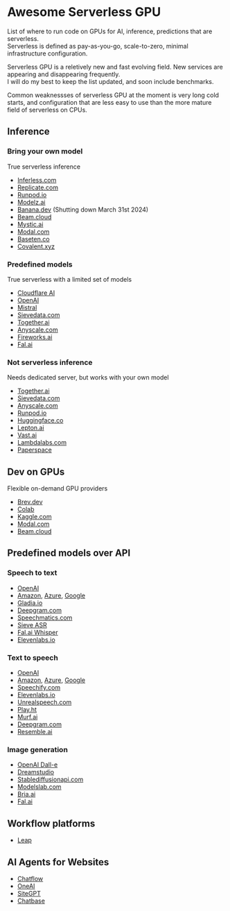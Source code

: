 # Awesome Serverless GPU

List of where to run code on GPUs for AI, inference, predictions that are serverless.  
Serverless is defined as pay-as-you-go, scale-to-zero, minimal infrastructure configuration.

Serverless GPU is a reletively new and fast evolving field. New services are appearing and disappearing frequently.  
I will do my best to keep the list updated, and soon include benchmarks.

Common weaknessses of serverless GPU at the moment is very long cold starts, and configuration that are less easy to use than the more mature field of serverless on CPUs.


## Inference

### Bring your own model
True serverless inference
- [Inferless.com](https://www.inferless.com/)
- [Replicate.com](https://replicate.com/)
- [Runpod.io](https://www.runpod.io/)
- [Modelz.ai](https://modelz.ai/)
- [Banana.dev](https://www.banana.dev/) (Shutting down March 31st 2024)
- [Beam.cloud](https://www.beam.cloud/)
- [Mystic.ai](https://www.mystic.ai/)
- [Modal.com](https://modal.com/)
- [Baseten.co](https://www.baseten.co/)
- [Covalent.xyz](https://www.covalent.xyz/)

### Predefined models
True serverless with a limited set of models
- [Cloudflare AI](https://ai.cloudflare.com/)
- [OpenAI](https://platform.openai.com/)
- [Mistral](https://docs.mistral.ai/)
- [Sievedata.com](https://www.sievedata.com/)
- [Together.ai](https://www.together.ai/)
- [Anyscale.com](https://www.anyscale.com/)
- [Fireworks.ai](https://fireworks.ai/)
- [Fal.ai](https://fal.ai/)

### Not serverless inference
Needs dedicated server, but works with your own model  
- [Together.ai](https://www.together.ai/)
- [Sievedata.com](https://www.sievedata.com/)
- [Anyscale.com](https://www.anyscale.com/)
- [Runpod.io](https://www.runpod.io/)
- [Huggingface.co](https://huggingface.co/)
- [Lepton.ai](https://www.lepton.ai/)
- [Vast.ai](https://vast.ai/)
- [Lambdalabs.com](https://lambdalabs.com/)
- [Paperspace](https://www.paperspace.com/)


## Dev on GPUs
Flexible on-demand GPU providers
- [Brev.dev](https://brev.dev/)
- [Colab](https://colab.research.google.com/)
- [Kaggle.com](https://www.kaggle.com/)
- [Modal.com](https://modal.com/)
- [Beam.cloud](https://www.beam.cloud/)


## Predefined models over API

### Speech to text
- [OpenAI](https://platform.openai.com/docs/models/whisper)
- [Amazon](https://aws.amazon.com/transcribe/), [Azure](https://azure.microsoft.com/en-us/products/ai-services/speech-to-text), [Google](https://cloud.google.com/speech-to-text)
- [Gladia.io](https://www.gladia.io/)
- [Deepgram.com](https://deepgram.com/)
- [Speechmatics.com](https://www.speechmatics.com/)
- [Sieve ASR](https://www.sievedata.com/functions/sieve/speech_transcriber)
- [Fal.ai Whisper](https://fal.ai/models/fal-ai/whisper)
- [Elevenlabs.io](https://elevenlabs.io/api)

### Text to speech
- [OpenAI](https://platform.openai.com/docs/guides/text-to-speech)
- [Amazon](https://aws.amazon.com/polly/), [Azure](https://learn.microsoft.com/en-us/azure/ai-services/speech-service/rest-text-to-speech), [Google](https://cloud.google.com/text-to-speech)
- [Speechify.com](https://speechify.com/)
- [Elevenlabs.io](https://elevenlabs.io/api)
- [Unrealspeech.com](https://unrealspeech.com/)
- [Play.ht](https://play.ht/)
- [Murf.ai](https://murf.ai/)
- [Deepgram.com](https://deepgram.com/)
- [Resemble.ai](https://www.resemble.ai/)

### Image generation
- [OpenAI Dall-e](https://platform.openai.com/docs/guides/images/introduction)
- [Dreamstudio](https://dreamstudio.com/api/)
- [Stablediffusionapi.com](https://stablediffusionapi.com/docs/)
- [Modelslab.com](https://docs.modelslab.com/image-editing/overview)
- [Bria.ai](https://bria.ai/)
- [Fal.ai](https://fal.ai/models)

## Workflow platforms
- [Leap](https://www.tryleap.ai/)

## AI Agents for Websites
- [Chatflow](https://chatflow.no/)
- [OneAI](https://oneai.com/)
- [SiteGPT](https://sitegpt.ai/)
- [Chatbase](https://www.chatbase.co/)
